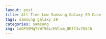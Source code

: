 ```yaml
---
layout: post
title: All Time Low Samsung Galaxy S9 Case
tags: samsung galaxy s9
categories: samsung
img: 1nGP59MqY5WT96irHVlvm_8Kff3v7GS4h
---
```

